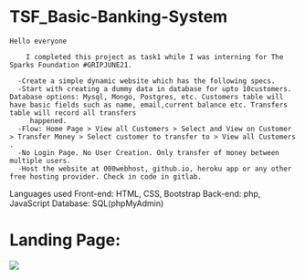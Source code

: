 # TSF_Basic-Banking-System
    Hello everyone
     
        I completed this project as task1 while I was interning for The Sparks Foundation #GRIPJUNE21.
     
      -Create a simple dynamic website which has the following specs.
      -Start with creating a dummy data in database for upto 10customers. Database options: Mysql, Mongo, Postgres, etc. Customers table will have basic fields such as name, email,current balance etc. Transfers table will record all transfers                
         happened.
      -Flow: Home Page > View all Customers > Select and View on Customer > Transfer Money > Select customer to transfer to > View all Customers .
      -No Login Page. No User Creation. Only transfer of money between multiple users.
      -Host the website at 000webhost, github.io, heroku app or any other free hosting provider. Check in code in gitlab.

Languages used
Front-end: HTML, CSS, Bootstrap
Back-end: php, JavaScript
Database: SQL(phpMyAdmin)

# Landing Page:
<img src="home_page">
